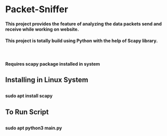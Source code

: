 # Packet-Sniffer
<h4> This project provides the feature of analyzing the data packets send and receive while working on website.
</h4>
<h4> This project is totally build using Python with the help of Scapy library.
</h4>

<br>
<h4> Requires scapy package installed in system <h4>
<h2> Installing in Linux System <h2>
<h4>sudo apt install scapy</h4>
<h2> To Run Script <h2>
<h4>sudo apt python3 main.py</h4>
